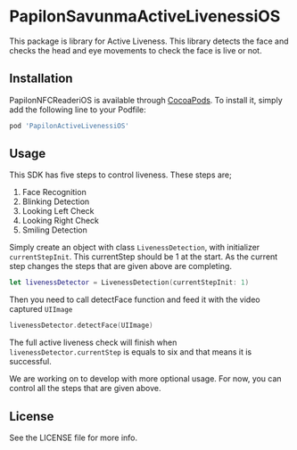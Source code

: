 # PapilonSavunmaActiveLivenessiOS

This package is library for Active Liveness. This library detects the face and checks the head and eye movements to check the face is live or not.



## Installation

PapilonNFCReaderiOS is available through [CocoaPods](https://cocoapods.org). To install
it, simply add the following line to your Podfile:

```ruby
pod 'PapilonActiveLivenessiOS'
```

## Usage

This SDK has five steps to control liveness. These steps are;
1. Face Recognition
2. Blinking Detection
3. Looking Left Check
4. Looking Right Check
5. Smiling Detection

Simply create an object with class `LivenessDetection`, with initializer `currentStepInit`. This currentStep should be 1 at the start. As the current step changes the steps that are given above are completing. 

```swift
let livenessDetector = LivenessDetection(currentStepInit: 1)
```

Then you need to call detectFace function and feed it with the video captured `UIImage`
```swift 
livenessDetector.detectFace(UIImage)
```

The full active liveness check will finish when `livenessDetector.currentStep` is equals to six and that means it is successful.


We are working on to develop with more optional usage. For now, you can control all the steps that are given above.


## License

See the LICENSE file for more info.
